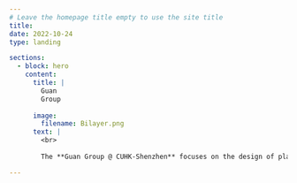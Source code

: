 ```yaml
---
# Leave the homepage title empty to use the site title
title:
date: 2022-10-24
type: landing

sections:
  - block: hero
    content:
      title: |
        Guan
        Group
        
      image:
        filename: Bilayer.png
      text: |
        <br>
        
        The **Guan Group @ CUHK-Shenzhen** focuses on the design of plasmonic nanoparticle lattices to manipulate light-matter interactions and to enable laser devices with engineered functionalities.

---
```

